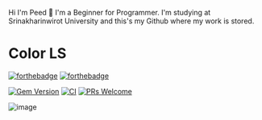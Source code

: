 Hi I'm Peed 👋
  I'm a Beginner for Programmer. I'm studying at Srinakharinwirot University and this's my Github where my work is stored.

# Color LS

[![forthebadge](http://forthebadge.com/images/badges/made-with-ruby.svg)](http://forthebadge.com)
[![forthebadge](http://forthebadge.com/images/badges/built-with-love.svg)](http://forthebadge.com)

[![Gem Version](https://badge.fury.io/rb/colorls.svg)](https://badge.fury.io/rb/colorls)
[![CI](https://github.com/athityakumar/colorls/actions/workflows/ruby.yml/badge.svg)](https://github.com/athityakumar/colorls/actions/workflows/ruby.yml)
[![PRs Welcome](https://img.shields.io/badge/PRs-welcome-brightgreen.svg?style=shields)](http://makeapullrequest.com)


 ![image](https://user-images.githubusercontent.com/17109060/32149040-04f3125c-bd25-11e7-8003-66fd29bc18d4.png)



